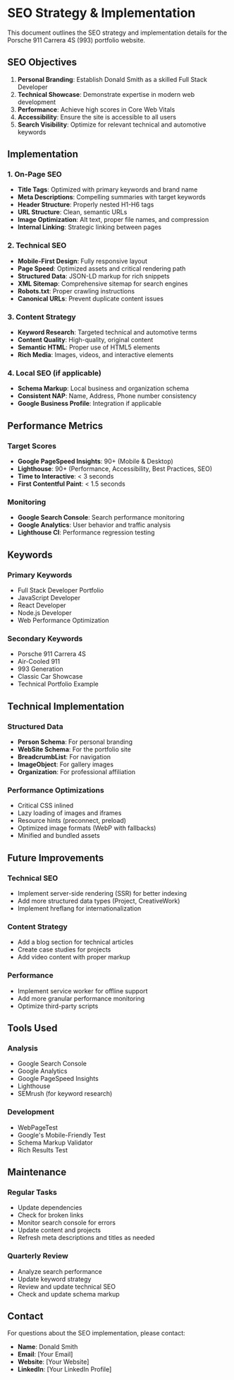 # SEO Strategy & Implementation

This document outlines the SEO strategy and implementation details for the Porsche 911 Carrera 4S (993) portfolio website.

## SEO Objectives
1. **Personal Branding**: Establish Donald Smith as a skilled Full Stack Developer
2. **Technical Showcase**: Demonstrate expertise in modern web development
3. **Performance**: Achieve high scores in Core Web Vitals
4. **Accessibility**: Ensure the site is accessible to all users
5. **Search Visibility**: Optimize for relevant technical and automotive keywords

## Implementation

### 1. On-Page SEO
- **Title Tags**: Optimized with primary keywords and brand name
- **Meta Descriptions**: Compelling summaries with target keywords
- **Header Structure**: Properly nested H1-H6 tags
- **URL Structure**: Clean, semantic URLs
- **Image Optimization**: Alt text, proper file names, and compression
- **Internal Linking**: Strategic linking between pages

### 2. Technical SEO
- **Mobile-First Design**: Fully responsive layout
- **Page Speed**: Optimized assets and critical rendering path
- **Structured Data**: JSON-LD markup for rich snippets
- **XML Sitemap**: Comprehensive sitemap for search engines
- **Robots.txt**: Proper crawling instructions
- **Canonical URLs**: Prevent duplicate content issues

### 3. Content Strategy
- **Keyword Research**: Targeted technical and automotive terms
- **Content Quality**: High-quality, original content
- **Semantic HTML**: Proper use of HTML5 elements
- **Rich Media**: Images, videos, and interactive elements

### 4. Local SEO (if applicable)
- **Schema Markup**: Local business and organization schema
- **Consistent NAP**: Name, Address, Phone number consistency
- **Google Business Profile**: Integration if applicable

## Performance Metrics

### Target Scores
- **Google PageSpeed Insights**: 90+ (Mobile & Desktop)
- **Lighthouse**: 90+ (Performance, Accessibility, Best Practices, SEO)
- **Time to Interactive**: < 3 seconds
- **First Contentful Paint**: < 1.5 seconds

### Monitoring
- **Google Search Console**: Search performance monitoring
- **Google Analytics**: User behavior and traffic analysis
- **Lighthouse CI**: Performance regression testing

## Keywords

### Primary Keywords
- Full Stack Developer Portfolio
- JavaScript Developer
- React Developer
- Node.js Developer
- Web Performance Optimization

### Secondary Keywords
- Porsche 911 Carrera 4S
- Air-Cooled 911
- 993 Generation
- Classic Car Showcase
- Technical Portfolio Example

## Technical Implementation

### Structured Data
- **Person Schema**: For personal branding
- **WebSite Schema**: For the portfolio site
- **BreadcrumbList**: For navigation
- **ImageObject**: For gallery images
- **Organization**: For professional affiliation

### Performance Optimizations
- Critical CSS inlined
- Lazy loading of images and iframes
- Resource hints (preconnect, preload)
- Optimized image formats (WebP with fallbacks)
- Minified and bundled assets

## Future Improvements

### Technical SEO
- Implement server-side rendering (SSR) for better indexing
- Add more structured data types (Project, CreativeWork)
- Implement hreflang for internationalization

### Content Strategy
- Add a blog section for technical articles
- Create case studies for projects
- Add video content with proper markup

### Performance
- Implement service worker for offline support
- Add more granular performance monitoring
- Optimize third-party scripts

## Tools Used

### Analysis
- Google Search Console
- Google Analytics
- Google PageSpeed Insights
- Lighthouse
- SEMrush (for keyword research)

### Development
- WebPageTest
- Google's Mobile-Friendly Test
- Schema Markup Validator
- Rich Results Test

## Maintenance

### Regular Tasks
- Update dependencies
- Check for broken links
- Monitor search console for errors
- Update content and projects
- Refresh meta descriptions and titles as needed

### Quarterly Review
- Analyze search performance
- Update keyword strategy
- Review and update technical SEO
- Check and update schema markup

## Contact

For questions about the SEO implementation, please contact:
- **Name**: Donald Smith
- **Email**: [Your Email]
- **Website**: [Your Website]
- **LinkedIn**: [Your LinkedIn Profile]
